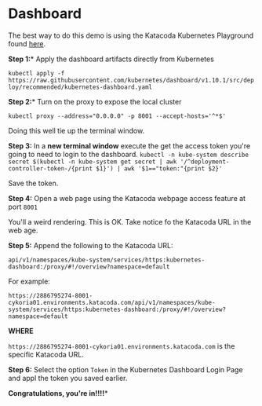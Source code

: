 # Dashboard

The best way to do this demo is using the Katacoda Kubernetes Playground found [here](https://katacoda.com/courses/kubernetes/playground).

**Step 1:*** Apply the dashboard artifacts directly from Kubernetes

`kubectl apply -f https://raw.githubusercontent.com/kubernetes/dashboard/v1.10.1/src/deploy/recommended/kubernetes-dashboard.yaml`

**Step 2:*** Turn on the proxy to expose the local cluster

`kubectl proxy --address="0.0.0.0" -p 8001 --accept-hosts='^*$'`

Doing this well tie up the terminal window.

**Step 3:** In a **new terminal window** execute the get the access token you're going to need to login to the
dashboard.
`kubectl -n kube-system describe secret $(kubectl -n kube-system get secret | awk '/^deployment-controller-token-/{print $1}') | awk '$1=="token:"{print $2}'`

Save the token.

**Step 4:** Open a web page using the Katacoda webpage access feature at port `8001`

You'll a weird rendering. This is OK. Take notice fo the Katacoda URL in the web 
age.

**Step 5:** Append the following to the Katacoda URL:

`api/v1/namespaces/kube-system/services/https:kubernetes-dashboard:/proxy/#!/overview?namespace=default`

For example:

`https://2886795274-8001-cykoria01.environments.katacoda.com/api/v1/namespaces/kube-system/services/https:kubernetes-dashboard:/proxy/#!/overview?namespace=default`

**WHERE** 

`https://2886795274-8001-cykoria01.environments.katacoda.com` is the specific Katacoda URL.

**Step 6:** Select the option `Token` in the Kubernetes Dashboard Login Page and appl the token you saved earlier.


**Congratulations, you're in!!!!***

